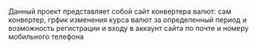 Данный проект представляет собой сайт конвертера валют: сам конвертер, грфик изменения курса валют за определенный период и возможность регистрации и входу в аккаунт сайта по почте и номеру мобильного телефона
